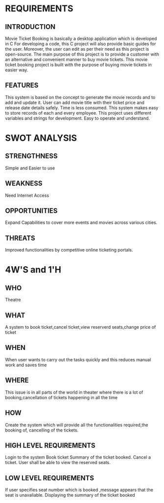 # REQUIREMENTS
## INTRODUCTION
Movie Ticket Booking is basically a desktop application which is developed in C  For developing a code, this C project will also provide basic guides for the user. Moreover, the user can edit as per their need as this project is open-source. The main purpose of this project is to provide a customer with an alternative and convenient manner to buy movie tickets. This movie ticket booking project is built with the purpose of buying movie tickets in easier way.
## FEATURES
This system is based on the concept to generate the movie records and to add and update it.
User can add movie title with their ticket price and release date details safely.
Time is less consumed.
This system makes easy to store records of each and every employee.
This project uses different variables and strings for development.
Easy to operate and understand.
# SWOT ANALYSIS
## STRENGTHNESS
Simple and Easier to use
## WEAKNESS
Need Internet Access
## OPPORTUNITIES
Expand Capabilities to cover more events and movies across various cities.
## THREATS
Improved functionalities by competitive online ticketing portals.
# 4W'S and 1'H
## WHO
Theatre
## WHAT
A system to book ticket,cancel ticket,view reserverd seats,change price of ticket
## WHEN
When user wants to carry out the tasks quickly and this reduces manual work and saves time
## WHERE
This issue is in all parts of the world in theater where there is a lot of booking,cancellation of tickets happening in all the time
## HOW
Create the system which will provide all the functionalities required,the booking of, cancelling of the tickets.
## HIGH LEVEL REQUIREMENTS
Login to the system	
Book ticket	
Summary of the ticket booked.
Cancel a ticket.
User shall be able to view the reserved seats.
## LOW LEVEL REQUIREMENTS
If user specifies seat number which is booked ,message appears that the seat is unavaliable. Displaying the summary of the ticket booked
